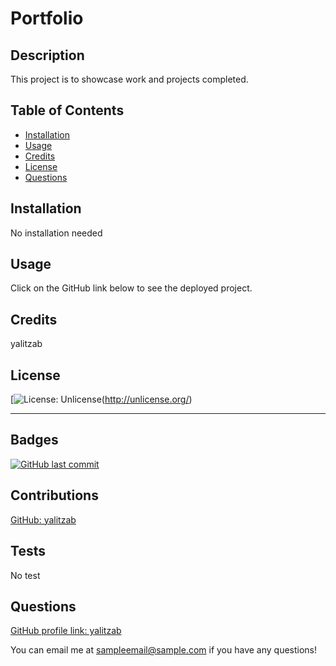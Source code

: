 # Portfolio

## Description 
This project is to showcase work and projects completed. 

## Table of Contents

* [Installation](#installation)
* [Usage](#usage)
* [Credits](#credits)
* [License](#license)
* [Questions](#questions)

## Installation

No installation needed

## Usage 

Click on the GitHub link below to see the deployed project.


## Credits

yalitzab

## License

[![License: Unlicense](https://img.shields.io/badge/license-Unlicense-blue.svg)(http://unlicense.org/)

---
  

## Badges

[![GitHub last commit](https://img.shields.io/github/last-commit/google/skia.svg?style=flat)]()

## Contributions

[GitHub: yalitzab](https://github.com/yalitzab)

## Tests

No test

## Questions

[GitHub profile link: yalitzab](https://github.com/yalitzab)

You can email me at sampleemail@sample.com if you have any questions!
